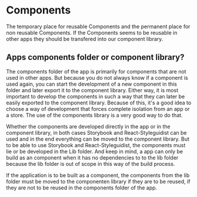 # Components

The temporary place for reusable Components and the permanent place for non reusable Components. If the Components seems to be reusable in other apps they should be transfered into our component library.

## Apps components folder or component library?

The components folder of the app is primarily for components that are not used in other apps. But because you do not always know if a component is used again, you can start the development of a new component in this folder and later export it to the component library. Either way, it is most important to develop the components in such a way that they can later be easily exported to the component library. Because of this, it's a good idea to choose a way of development that forces complete isolation from an app or a store. The use of the components library is a very good way to do that.

Whether the components are developed directly in the app or in the component library, in both cases Storybook and React-Styleguidist can be used and in the end everything can be moved to the component library. But to be able to use Storybook and React-Styleguidist, the components must lie or be developed in the Lib folder. And keep in mind, a app can only be build as an component when it has no dependencies to to the lib folder because the lib folder is out of scope in this way of the build process.

If the application is to be built as a component, the components from the lib folder must be moved to the componenten library if they are to be reused, if they are not to be reused in the components folder of the app.
